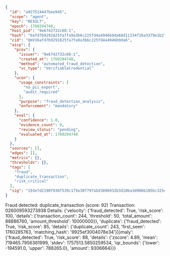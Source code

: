 ```json
{
  "id": "a927514447bee945",
  "scope": "agent",
  "key": "RESULT",
  "epoch": 1760294748,
  "host_pid": "9e6742732c60:1",
  "hash": "6afd7b9291825fa7fa9a3b6c225fd4a4946b9da68d11334f26a3379e1b27496a",
  "cid": "QmV16afd7b9291825fa7fa9a3b6c225fd4a4946b9da6",
  "aicp": {
    "prov": {
      "issuer": "9e6742732c60:1",
      "created_at": 1760294748,
      "method": "automated_fraud_detection",
      "vc_type": "VerifiableCredential"
    },
    "ucon": {
      "usage_constraints": [
        "no_pii_export",
        "audit_required"
      ],
      "purpose": "fraud_detection_analysis",
      "enforcement": "mandatory"
    },
    "eval": {
      "confidence": 1.0,
      "evidence_count": 0,
      "review_status": "pending",
      "evaluated_at": 1760294748
    }
  },
  "sources": [],
  "edges": [],
  "metrics": {},
  "thresholds": {},
  "tags": [
    "fraud",
    "duplicate_transaction",
    "risk_critical"
  ],
  "sig": "193e7d2190f936f539c175e387797abd3896932b3d10ba3d906b105bc325e596"
}
```

Fraud detected: duplicate_transaction (score: 92)
Transaction: 026009593273938
Details: {'velocity': {'fraud_detected': True, 'risk_score': 100, 'details': {'transaction_count': 244, 'threshold': 50, 'total_amount': 88886760, 'amount_threshold': 10000000}}, 'duplicate': {'fraud_detected': True, 'risk_score': 85, 'details': {'duplicate_count': 243, 'first_seen': 1760285763, 'matching_hash': '9925ef3004078e34'}}}maly': {'fraud_detected': True, 'risk_score': 88, 'details': {'zscore': 4.89, 'mean': 719465.7956361999, 'stdev': 1757513.5850259534, 'iqr_bounds': {'lower': -194591.0, 'upper': 788265.0}, 'amount': 9306664}}}